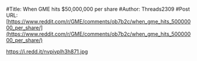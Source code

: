 #Title: When GME hits $50,000,000 per share
#Author: Threads2309
#Post URL: [https://www.reddit.com/r/GME/comments/ob7b2c/when_gme_hits_50000000_per_share/](https://www.reddit.com/r/GME/comments/ob7b2c/when_gme_hits_50000000_per_share/)


https://i.redd.it/nvpivplh3h871.jpg